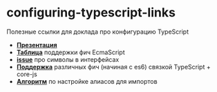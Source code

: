 # configuring-typescript-links
Полезные ссылки для доклада про конфигурацию TypeScript

* **[Презентация](https://www.dropbox.com/sh/m79uxa4ewo1oiqu/AAA-BAeWRULqI_4m-t3bJzlMa?dl=0)**
* **[Таблица](https://docs.google.com/spreadsheets/d/1ni6JMwEc-uq65fYVF3fI4RnOIuPBsL_oTBxN2wefAEg/edit?usp=sharing)** поддержки фич EcmaScript
* **[issue](https://github.com/microsoft/TypeScript/issues/1863)** про символы в интерфейсах
* **[Поддержка](https://kangax.github.io/compat-table/es6/)** различных фич (начиная с es6) связкой TypeScript + core-js
* **[Алгоритм](import-aliases-guide.md)** по настройке алиасов для импортов
